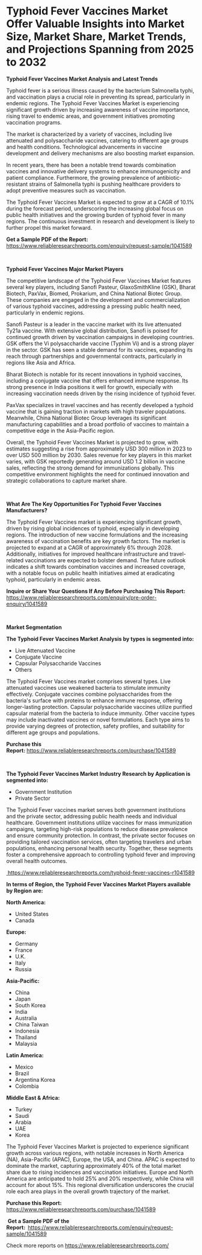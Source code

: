 <p><h1>Typhoid Fever Vaccines Market Offer Valuable Insights into Market Size, Market Share, Market Trends, and Projections Spanning from 2025 to 2032</h1></p><p><strong>Typhoid Fever Vaccines Market Analysis and Latest Trends</strong></p>
<p><p>Typhoid fever is a serious illness caused by the bacterium Salmonella typhi, and vaccination plays a crucial role in preventing its spread, particularly in endemic regions. The Typhoid Fever Vaccines Market is experiencing significant growth driven by increasing awareness of vaccine importance, rising travel to endemic areas, and government initiatives promoting vaccination programs. </p><p>The market is characterized by a variety of vaccines, including live attenuated and polysaccharide vaccines, catering to different age groups and health conditions. Technological advancements in vaccine development and delivery mechanisms are also boosting market expansion. </p><p>In recent years, there has been a notable trend towards combination vaccines and innovative delivery systems to enhance immunogenicity and patient compliance. Furthermore, the growing prevalence of antibiotic-resistant strains of Salmonella typhi is pushing healthcare providers to adopt preventive measures such as vaccination. </p><p>The Typhoid Fever Vaccines Market is expected to grow at a CAGR of 10.1% during the forecast period, underscoring the increasing global focus on public health initiatives and the growing burden of typhoid fever in many regions. The continuous investment in research and development is likely to further propel this market forward.</p></p>
<p><strong>Get a Sample PDF of the Report:&nbsp;</strong> <a href="https://www.reliableresearchreports.com/enquiry/request-sample/1041589?utm_campaign=2641&utm_medium=2&utm_source=Github&utm_content=ia&utm_term=08032025&utm_id=typhoid-fever-vaccines">https://www.reliableresearchreports.com/enquiry/request-sample/1041589</a></p>
<p>&nbsp;</p>
<p><strong>Typhoid Fever Vaccines Major Market Players</strong></p>
<p><p>The competitive landscape of the Typhoid Fever Vaccines Market features several key players, including Sanofi Pasteur, GlaxoSmithKline (GSK), Bharat Biotech, PaxVax, Biomed, Prokarium, and China National Biotec Group. These companies are engaged in the development and commercialization of various typhoid vaccines, addressing a pressing public health need, particularly in endemic regions.</p><p>Sanofi Pasteur is a leader in the vaccine market with its live attenuated Ty21a vaccine. With extensive global distribution, Sanofi is poised for continued growth driven by vaccination campaigns in developing countries. GSK offers the Vi polysaccharide vaccine (Typhim Vi) and is a strong player in the sector. GSK has seen a stable demand for its vaccines, expanding its reach through partnerships and governmental contracts, particularly in regions like Asia and Africa.</p><p>Bharat Biotech is notable for its recent innovations in typhoid vaccines, including a conjugate vaccine that offers enhanced immune response. Its strong presence in India positions it well for growth, especially with increasing vaccination needs driven by the rising incidence of typhoid fever.</p><p>PaxVax specializes in travel vaccines and has recently developed a typhoid vaccine that is gaining traction in markets with high traveler populations. Meanwhile, China National Biotec Group leverages its significant manufacturing capabilities and a broad portfolio of vaccines to maintain a competitive edge in the Asia-Pacific region.</p><p>Overall, the Typhoid Fever Vaccines Market is projected to grow, with estimates suggesting a rise from approximately USD 300 million in 2023 to over USD 500 million by 2030. Sales revenue for key players in this market varies, with GSK reportedly generating around USD 1.2 billion in vaccine sales, reflecting the strong demand for immunizations globally. This competitive environment highlights the need for continued innovation and strategic collaborations to capture market share.</p></p>
<p>&nbsp;</p>
<p><strong>What Are The Key Opportunities For Typhoid Fever Vaccines Manufacturers?</strong></p>
<p><p>The Typhoid Fever Vaccines market is experiencing significant growth, driven by rising global incidences of typhoid, especially in developing regions. The introduction of new vaccine formulations and the increasing awareness of vaccination benefits are key growth factors. The market is projected to expand at a CAGR of approximately 6% through 2028. Additionally, initiatives for improved healthcare infrastructure and travel-related vaccinations are expected to bolster demand. The future outlook indicates a shift towards combination vaccines and increased coverage, with a notable focus on public health initiatives aimed at eradicating typhoid, particularly in endemic areas.</p></p>
<p><strong>Inquire or Share Your Questions If Any Before Purchasing This Report:</strong> <a href="https://www.reliableresearchreports.com/enquiry/pre-order-enquiry/1041589?utm_campaign=2641&utm_medium=2&utm_source=Github&utm_content=ia&utm_term=08032025&utm_id=typhoid-fever-vaccines">https://www.reliableresearchreports.com/enquiry/pre-order-enquiry/1041589</a></p>
<p>&nbsp;</p>
<p><strong>Market Segmentation</strong></p>
<p><strong>The Typhoid Fever Vaccines Market Analysis by types is segmented into:</strong></p>
<p><ul><li>Live Attenuated Vaccine</li><li>Conjugate Vaccine</li><li>Capsular Polysaccharide Vaccines</li><li>Others</li></ul></p>
<p><p>The Typhoid Fever Vaccines market comprises several types. Live attenuated vaccines use weakened bacteria to stimulate immunity effectively. Conjugate vaccines combine polysaccharides from the bacteria's surface with proteins to enhance immune response, offering longer-lasting protection. Capsular polysaccharide vaccines utilize purified capsular material from the bacteria to induce immunity. Other vaccine types may include inactivated vaccines or novel formulations. Each type aims to provide varying degrees of protection, safety profiles, and suitability for different age groups and populations.</p></p>
<p><strong>Purchase this Report:&nbsp;</strong><a href="https://www.reliableresearchreports.com/purchase/1041589?utm_campaign=2641&utm_medium=2&utm_source=Github&utm_content=ia&utm_term=08032025&utm_id=typhoid-fever-vaccines">https://www.reliableresearchreports.com/purchase/1041589</a></p>
<p>&nbsp;</p>
<p><strong>The Typhoid Fever Vaccines Market Industry Research by Application is segmented into:</strong></p>
<p><ul><li>Government Institution</li><li>Private Sector</li></ul></p>
<p><p>The Typhoid Fever vaccines market serves both government institutions and the private sector, addressing public health needs and individual healthcare. Government institutions utilize vaccines for mass immunization campaigns, targeting high-risk populations to reduce disease prevalence and ensure community protection. In contrast, the private sector focuses on providing tailored vaccination services, often targeting travelers and urban populations, enhancing personal health security. Together, these segments foster a comprehensive approach to controlling typhoid fever and improving overall health outcomes.</p></p>
<p><a href="https://www.reliableresearchreports.com/typhoid-fever-vaccines-r1041589?utm_campaign=2641&utm_medium=2&utm_source=Github&utm_content=ia&utm_term=08032025&utm_id=typhoid-fever-vaccines">&nbsp;https://www.reliableresearchreports.com/typhoid-fever-vaccines-r1041589</a></p>
<p><strong>In terms of Region, the Typhoid Fever Vaccines Market Players available by Region are:</strong></p>
<p>
    <p> <strong> North America: </strong>
        <ul>
            <li>United States</li>
            <li>Canada</li>
        </ul>
        </p> 
    <p> <strong> Europe: </strong>
        <ul>
            <li>Germany</li>
            <li>France</li>
            <li>U.K.</li>
            <li>Italy</li>
            <li>Russia</li>
        </ul>
        </p> 
    <p> <strong> Asia-Pacific: </strong>
        <ul>
            <li>China</li>
            <li>Japan</li>
            <li>South Korea</li>
            <li>India</li>
            <li>Australia</li>
            <li>China Taiwan</li>
            <li>Indonesia</li>
            <li>Thailand</li>
            <li>Malaysia</li>
        </ul>
        </p> 
    <p> <strong> Latin America: </strong>
        <ul>
            <li>Mexico</li>
            <li>Brazil</li>
            <li>Argentina Korea</li>
            <li>Colombia</li>
        </ul>
        </p> 
    <p> <strong> Middle East & Africa: </strong>
        <ul>
            <li>Turkey</li>
            <li>Saudi</li>
            <li>Arabia</li>
            <li>UAE</li>
            <li>Korea</li>
        </ul>
    </p>
    </p>
<p><p>The Typhoid Fever Vaccines Market is projected to experience significant growth across various regions, with notable increases in North America (NA), Asia-Pacific (APAC), Europe, the USA, and China. APAC is expected to dominate the market, capturing approximately 40% of the total market share due to rising incidences and vaccination initiatives. Europe and North America are anticipated to hold 25% and 20% respectively, while China will account for about 15%. This regional diversification underscores the crucial role each area plays in the overall growth trajectory of the market.</p></p>
<p><strong>Purchase this Report: </strong><a href="https://www.reliableresearchreports.com/purchase/1041589?utm_campaign=2641&utm_medium=2&utm_source=Github&utm_content=ia&utm_term=08032025&utm_id=typhoid-fever-vaccines">https://www.reliableresearchreports.com/purchase/1041589</a></p>
<p>&nbsp;<strong>Get a Sample PDF of the Report:&nbsp;&nbsp;</strong><a href="https://www.reliableresearchreports.com/enquiry/request-sample/1041589?utm_campaign=2641&utm_medium=2&utm_source=Github&utm_content=ia&utm_term=08032025&utm_id=typhoid-fever-vaccines">https://www.reliableresearchreports.com/enquiry/request-sample/1041589</a></p>
<p><strong></strong></p>
<p>Check more reports on <a href="https://www.reliableresearchreports.com/?utm_campaign=2641&utm_medium=2&utm_source=Github&utm_content=ia&utm_term=08032025&utm_id=typhoid-fever-vaccines">https://www.reliableresearchreports.com/</a></p>